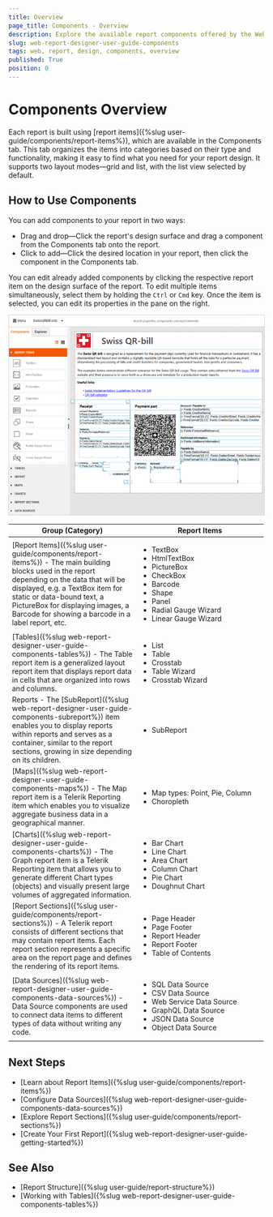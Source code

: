 ```yaml
---
title: Overview
page_title: Components - Overview
description: Explore the available report components offered by the Web Report Designer.
slug: web-report-designer-user-guide-components
tags: web, report, design, components, overview
published: True
position: 0
---
```


<style>
img[alt$="><"] {
  border: 1px solid lightgrey; 
}
table th:first-of-type {
	width: 50%;
}
table th:nth-of-type(2) {
	width:50%;
}
}
</style>

# Components Overview

Each report is built using [report items]({%slug user-guide/components/report-items%}), which are available in the Components tab. This tab organizes the items into categories based on their type and functionality, making it easy to find what you need for your report design. It supports two layout modes—grid and list, with the list view selected by default.

## How to Use Components

You can add components to your report in two ways:

* Drag and drop&mdash;Click the report's design surface and drag a component from the Components tab onto the report.
* Click to add&mdash;Click the desired location in your report, then click the component in the Components tab.

You can edit already added components by clicking the respective report item on the design surface of the report. To edit multiple items simultaneously, select them by holding the `Ctrl` or `Cmd` key. Once the item is selected, you can edit its properties in the pane on the right.

![Components tray in List Mode ><](images/wrd-components-tray-design-mode.png)
 
|Group (Category)|Report Items|
|----|----|
|[Report Items]({%slug user-guide/components/report-items%}) - The main building blocks used in the report depending on the data that will be displayed, e.g. a TextBox item for static or data-bound text, a PictureBox for displaying images, a Barcode for showing a barcode in a label report, etc.|<ul><li>TextBox</li><li>HtmlTextBox</li><li>PictureBox</li><li>CheckBox</li><li>Barcode</li><li>Shape</li><li>Panel</li><li>Radial Gauge Wizard</li><li>Linear Gauge Wizard</li></ul>|
|[Tables]({%slug web-report-designer-user-guide-components-tables%}) - The Table report item is a generalized layout report item that displays report data in cells that are organized into rows and columns.|<ul><li>List</li><li>Table</li><li>Crosstab</li><li>Table Wizard</li><li>Crosstab Wizard</li></ul>|
|Reports - The [SubReport]({%slug web-report-designer-user-guide-components-subreport%}) item enables you to display reports within reports and serves as a container, similar to the report sections, growing in size depending on its children.|<ul><li>SubReport</li></ul>|
|[Maps]({%slug web-report-designer-user-guide-components-maps%}) - The Map report item is a Telerik Reporting item which enables you to visualize aggregate business data in a geographical manner.|<ul><li>Map types: Point, Pie, Column</li><li>Choropleth</li></ul>|
|[Charts]({%slug web-report-designer-user-guide-components-charts%}) - The Graph report item is a Telerik Reporting item that allows you to generate different Chart types (objects) and visually present large volumes of aggregated information.|<ul><li>Bar Chart</li><li>Line Chart</li><li>Area Chart</li><li>Column Chart</li><li>Pie Chart</li><li>Doughnut Chart</li></ul>|
|[Report Sections]({%slug user-guide/components/report-sections%}) - A Telerik report consists of different sections that may contain report items. Each report section represents a specific area on the report page and defines the rendering of its report items.|<ul><li>Page Header</li><li>Page Footer</li><li>Report Header</li><li>Report Footer</li><li>Table of Contents</li></ul>|
|[Data Sources]({%slug web-report-designer-user-guide-components-data-sources%}) - Data Source components are used to connect data items to different types of data without writing any code.|<ul><li>SQL Data Source</li><li>CSV Data Source</li><li>Web Service Data Source</li><li>GraphQL Data Source</li><li>JSON Data Source</li><li>Object Data Source</li></ul>|

## Next Steps

* [Learn about Report Items]({%slug user-guide/components/report-items%})
* [Configure Data Sources]({%slug web-report-designer-user-guide-components-data-sources%})
* [Explore Report Sections]({%slug user-guide/components/report-sections%})
* [Create Your First Report]({%slug web-report-designer-user-guide-getting-started%})

## See Also

* [Report Structure]({%slug user-guide/report-structure%})
* [Working with Tables]({%slug web-report-designer-user-guide-components-tables%})
